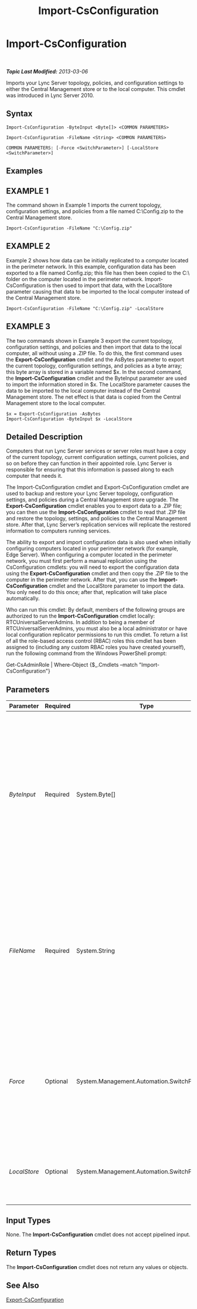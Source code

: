 ﻿---
title: Import-CsConfiguration
TOCTitle: Import-CsConfiguration
ms:assetid: 9a9c27f2-313c-4327-aeed-c47852a831ec
ms:mtpsurl: https://technet.microsoft.com/en-us/library/Gg398800(v=OCS.15)
ms:contentKeyID: 48184889
ms.date: 07/23/2014
mtps_version: v=OCS.15
---

<div data-xmlns="http://www.w3.org/1999/xhtml">

<div class="topic" data-xmlns="http://www.w3.org/1999/xhtml" data-msxsl="urn:schemas-microsoft-com:xslt" data-cs="http://msdn.microsoft.com/en-us/">

<div data-asp="http://msdn2.microsoft.com/asp">

# Import-CsConfiguration

</div>

<div id="mainSection">

<div id="mainBody">

<span> </span>

_**Topic Last Modified:** 2013-03-06_

Imports your Lync Server topology, policies, and configuration settings to either the Central Management store or to the local computer. This cmdlet was introduced in Lync Server 2010.

<div>

## Syntax

    Import-CsConfiguration -ByteInput <Byte[]> <COMMON PARAMETERS>

    Import-CsConfiguration -FileName <String> <COMMON PARAMETERS>

    COMMON PARAMETERS: [-Force <SwitchParameter>] [-LocalStore <SwitchParameter>]

</div>

<div>

## Examples

<div>

## EXAMPLE 1

The command shown in Example 1 imports the current topology, configuration settings, and policies from a file named C:\\Config.zip to the Central Management store.

    Import-CsConfiguration -FileName "C:\Config.zip"

</div>

<div>

## EXAMPLE 2

Example 2 shows how data can be initially replicated to a computer located in the perimeter network. In this example, configuration data has been exported to a file named Config.zip; this file has then been copied to the C:\\ folder on the computer located in the perimeter network. Import-CsConfiguration is then used to import that data, with the LocalStore parameter causing that data to be imported to the local computer instead of the Central Management store.

    Import-CsConfiguration -FileName "C:\Config.zip" -LocalStore

</div>

<div>

## EXAMPLE 3

The two commands shown in Example 3 export the current topology, configuration settings, and policies and then import that data to the local computer, all without using a .ZIP file. To do this, the first command uses the **Export-CsConfiguration** cmdlet and the AsBytes parameter to export the current topology, configuration settings, and policies as a byte array; this byte array is stored in a variable named $x. In the second command, the **Import-CsConfiguration** cmdlet and the ByteInput parameter are used to import the information stored in $x. The LocalStore parameter causes the data to be imported to the local computer instead of the Central Management store. The net effect is that data is copied from the Central Management store to the local computer.

    $x = Export-CsConfiguration -AsBytes
    Import-CsConfiguration -ByteInput $x -LocalStore

</div>

</div>

<div>

## Detailed Description

Computers that run Lync Server services or server roles must have a copy of the current topology, current configuration settings, current policies, and so on before they can function in their appointed role. Lync Server is responsible for ensuring that this information is passed along to each computer that needs it.

The Import-CsConfiguration cmdlet and Export-CsConfiguration cmdlet are used to backup and restore your Lync Server topology, configuration settings, and policies during a Central Management store upgrade. The **Export-CsConfiguration** cmdlet enables you to export data to a .ZIP file; you can then use the **Import-CsConfiguration** cmdlet to read that .ZIP file and restore the topology, settings, and policies to the Central Management store. After that, Lync Server’s replication services will replicate the restored information to computers running services.

The ability to export and import configuration data is also used when initially configuring computers located in your perimeter network (for example, Edge Server). When configuring a computer located in the perimeter network, you must first perform a manual replication using the CsConfiguration cmdlets: you will need to export the configuration data using the **Export-CsConfiguration** cmdlet and then copy the .ZIP file to the computer in the perimeter network. After that, you can use the **Import-CsConfiguration** cmdlet and the LocalStore parameter to import the data. You only need to do this once; after that, replication will take place automatically.

Who can run this cmdlet: By default, members of the following groups are authorized to run the **Import-CsConfiguration** cmdlet locally: RTCUniversalServerAdmins. In addition to being a member of RTCUniversalServerAdmins, you must also be a local administrator or have local configuration replicator permissions to run this cmdlet. To return a list of all the role-based access control (RBAC) roles this cmdlet has been assigned to (including any custom RBAC roles you have created yourself), run the following command from the Windows PowerShell prompt:

Get-CsAdminRole | Where-Object {$\_.Cmdlets –match "Import-CsConfiguration"}

</div>

<div>

## Parameters


<table>
<colgroup>
<col style="width: 25%" />
<col style="width: 25%" />
<col style="width: 25%" />
<col style="width: 25%" />
</colgroup>
<thead>
<tr class="header">
<th>Parameter</th>
<th>Required</th>
<th>Type</th>
<th>Description</th>
</tr>
</thead>
<tbody>
<tr class="odd">
<td><p><em>ByteInput</em></p></td>
<td><p>Required</p></td>
<td><p>System.Byte[]</p></td>
<td><p>Reads topology information from a byte array stored in a variable. This byte array is created by using the ByteInput parameter when calling the <strong>Export-CsConfiguration</strong> cmdlet.</p>
<p>You cannot use both the ByteInput parameter and the FileName parameter in the same command.</p></td>
</tr>
<tr class="even">
<td><p><em>FileName</em></p></td>
<td><p>Required</p></td>
<td><p>System.String</p></td>
<td><p>Path to the .ZIP file created by Export-CsConfiguration. For example: -FileName &quot;C:\Config.zip&quot;. Note that you must include either the FileName or the ByteInput parameter, but not both, when calling the <strong>Import-CsConfiguration</strong> cmdlet.</p></td>
</tr>
<tr class="odd">
<td><p><em>Force</em></p></td>
<td><p>Optional</p></td>
<td><p>System.Management.Automation.SwitchParameter</p></td>
<td><p>Bypasses any prompts that would otherwise appear should a non-fatal error occur when running the command. To set the Force parameter to True, use this syntax:</p>
<p>-Force:$True</p></td>
</tr>
<tr class="even">
<td><p><em>LocalStore</em></p></td>
<td><p>Optional</p></td>
<td><p>System.Management.Automation.SwitchParameter</p></td>
<td><p>Copies the configuration data to the local computer rather than the Central Management store.</p></td>
</tr>
</tbody>
</table>


</div>

<div>

## Input Types

None. The **Import-CsConfiguration** cmdlet does not accept pipelined input.

</div>

<div>

## Return Types

The **Import-CsConfiguration** cmdlet does not return any values or objects.

</div>

<div>

## See Also


[Export-CsConfiguration](export-csconfiguration.md)  
  

</div>

</div>

<span> </span>

</div>

</div>

</div>

